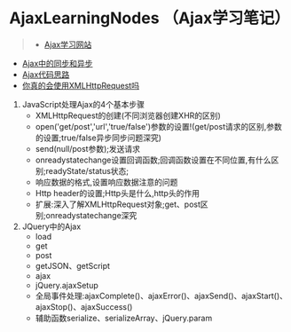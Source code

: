 # AjaxLearningNodes （Ajax学习笔记）
> - [Ajax学习网站](http://www.runoob.com/ajax/ajax-tutorial.html)
- [Ajax中的同步和异步](http://www.cnmiss.cn/?p=84)
- [Ajax代码思路](http://www.cnblogs.com/venoral/p/5136508.html)
- [你真的会使用XMLHttpRequest吗](https://segmentfault.com/a/1190000004322487)

1. JavaScript处理Ajax的4个基本步骤
    - XMLHttpRequest的创建(不同浏览器创建XHR的区别)
    - open('get/post','url','true/false')参数的设置!(get/post请求的区别,参数的设置;true/false异步同步问题深究)
    - send(null/post参数);发送请求
    - onreadystatechange设置回调函数;回调函数设置在不同位置,有什么区别;readyState/status状态;
    - 响应数据的格式,设置响应数据注意的问题
    - Http header的设置;Http头是什么,http头的作用
    - 扩展:深入了解XMLHttpRequest对象;get、post区别;onreadystatechange深究
2. JQuery中的Ajax
    * load
    * get
    * post
    * getJSON、getScript
    * ajax
    * jQuery.ajaxSetup
    * 全局事件处理:ajaxComplete()、ajaxError()、ajaxSend()、ajaxStart()、ajaxStop()、ajaxSuccess()
    * 辅助函数serialize、serializeArray、jQuery.param
    